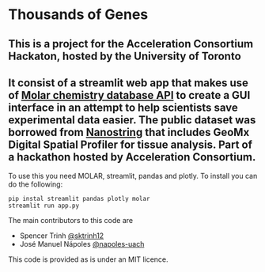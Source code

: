 # Thousands of Genes
## This is a project for the Acceleration Consortium Hackaton, hosted by the University of Toronto

## It consist of a streamlit web app that makes use of [Molar chemistry database API](https://github.com/aspuru-guzik-group/molar) to create a GUI interface in an attempt to help scientists save experimental data easier. The public dataset was borrowed from [Nanostring](https://www.nanostring.com/) that includes GeoMx Digital Spatial Profiler for tissue analysis. Part of a hackathon hosted by Acceleration Consortium.

To use this you need MOLAR, streamlit, pandas and plotly. To install you can do the following:




```
pip instal streamlit pandas plotly molar
streamlit run app.py
 ```
 
The main contributors to this code are 
* Spencer Trinh [@sktrinh12](https://github.com/sktrinh12)
* José Manuel Nápoles [@napoles-uach](https://github.com/napoles-uach)

This code is provided as is under an MIT licence.
